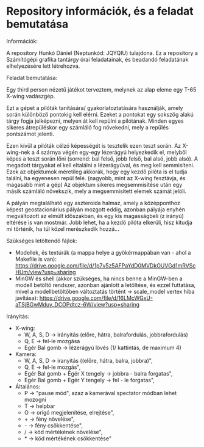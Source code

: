 # Repository információk, és a feladat bemutatása

Információk:
 
 A repository Hunkó Dániel (Neptunkód: JQYQIU) tulajdona. Ez a repository a Számítógépi grafika tantárgy órai feladatainak, és beadandó feladatának elhelyezésére lett létrehozva. 

Feladat bemutatása:
 
Egy third person nézetű játékot terveztem, melynek az alap eleme egy T-65 X-wing vadászgép.

Ezt a gépet a pilóták tanítására/ gyakorlatoztatására használják, amely során különböző pontokig kell elérni. Ezeket a pontokat egy sokszög alakú tárgy fogja jelképezni, melyen át kell repülni a pilótának. Minden egyes sikeres átrepüléskor egy számláló fog növekedni, mely a repülés pontszámot jelenti.

Ezen kívül a pilóták célzó képességét is tesztelik ezen teszt során. Az X-wing-nek a 4 szárnya végén egy-egy lézerágyú helyezkedik el, melyből képes a teszt során lőni (sorrend: bal felső, jobb felső, bal alsó, jobb alsó). A megadott tárgyakat el kell eltalálni a lézerágyúval, és meg kell semmisíteni. Ezek az objektumok méretileg akkorák, hogy egy kezdő pilóta is el tudja találni, ha egyenesen repül felé. (nagyobb, mint az X-wing fesztávja, és magasabb mint a gép) Az objektum sikeres megsemmisítése után egy másik számláló növekszik, mely a megsemmisített elemek számát jelöli.

A pályán megtalálható egy aszteroida halmaz, amely a középponthoz képest geostacionárius pályán mozgott eddig, azonban pályája enyhén megváltozott az elmúlt időszakban, és egy kis magasságbeli (z irányú) eltérése is van mostmár. Jobb lehet, ha a kezdő pilóta elkerüli, hisz kitudja mi történik, ha túl közel merészkedik hozzá... 

Szükséges letöltendő fájlok:

* Modellek, és textúrák (a mappa helye a gyökérmappában van - ahol a Makefile is van): 
https://drive.google.com/file/d/1p7v5z5AFPaYdD0MVDkOUVGd1mRVScHUm/view?usp=sharing
* MinGW és shell (akkor szükséges, ha nincs benne a MinGW-ben a modell betöltő rendszer, azonban ajánlott a letöltése, és ezzel futtatása, mivel a modellbetöltőben változtatás történt -> scale_model vertex hiba javítása): 
https://drive.google.com/file/d/16LMcWGxU-aTSjBGwMduy_DCOPdtcz-6W/view?usp=sharing

Irányítás:

* X-wing:
  * W, A, S, D         -> irányítás (előre, hátra, balrafordulás, jobbrafordulás)
  * Q, E               -> fel-le mozgása
  * Egér Bal gomb      -> lézerágyú lövés (1/ kattintás, de maximum 4)
* Kamera:
  * W, A, S, D         -> iranyitás ((előre, hátra, balra, jobbra)",
  * Q, E               -> fel-le mozgás",
  * Egér Bal gomb + Egér X tengely -> jobbra - balra forgatas",
  * Egér Bal gomb + Egér Y tengely -> fel - le forgatas",
* Általános:
  * P                  -> "pause mód", azaz a kamerával spectator módban lehet mozogni
  * T                  -> helpbar
  * O                  -> origó megjelenítése, elrejtése",
  * \+                  -> fény növelése",
  * \-                  -> fény csökkentése",
  * /                  -> köd mértékének növelése",
  * \*                  -> köd mértékének csökkentése"
